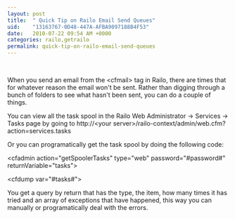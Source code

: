 ```yaml
---
layout: post
title:  " Quick Tip on Railo Email Send Queues"
uid:	"13163767-0D48-447A-AFBA9097188B4F53"
date:   2010-07-22 09:54 AM +0000
categories: railo,getrailo
permalink: quick-tip-on-railo-email-send-queues
---
```

<p> </p>
<p>When you send an email from the &lt;cfmail&gt; tag in Railo, there are times that for whatever reason the email won't be sent. Rather than digging through a bunch of folders to see what hasn't been sent, you can do a couple of things.</p>
<p>You can view all the task spool in the Railo Web Administrator -&gt; Services -&gt; Tasks page by going to http://&lt;your server&gt;/railo-context/admin/web.cfm?action=services.tasks</p>
<p>Or you can programatically get the task spool by doing the following code:</p>
<p>&lt;cfadmin action="getSpoolerTasks" type="web" password="#password#" returnVariable="tasks"&gt;</p>
<p>&lt;cfdump var="#tasks#"&gt;</p>
<p>You get a query by return that has the type, the item, how many times it has tried and an array of exceptions that have happened, this way you can manually or programatically deal with the errors.</p>
<div><br /></div>
<p> </p>